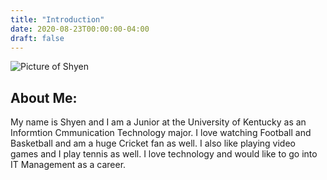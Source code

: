 ```yaml
---
title: "Introduction"
date: 2020-08-23T00:00:00-04:00
draft: false
---
```


![Picture of Shyen](https://elegant-swirles-90858e.netlify.app/shyen.jpg/)

About Me:
---------
My name is Shyen and I am a Junior at the University of Kentucky as an Informtion Cmmunication Technology major. I love watching Football and Basketball and am a huge Cricket fan as well. I also like playing video games and I play tennis as well. I love technology and would like to go into IT Management as a career.
